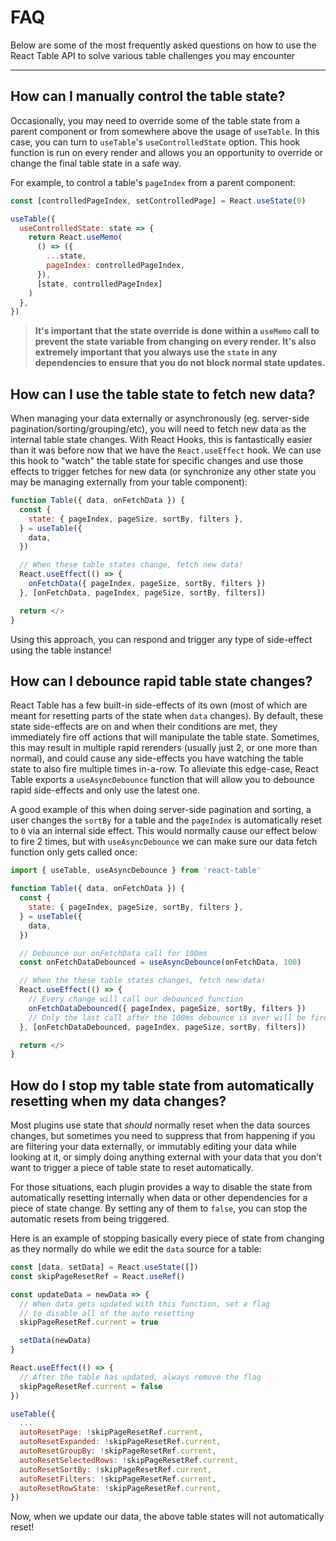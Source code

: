 # FAQ

Below are some of the most frequently asked questions on how to use the React Table API to solve various table challenges you may encounter

<hr/>

## How can I manually control the table state?

Occasionally, you may need to override some of the table state from a parent component or from somewhere above the usage of `useTable`. In this case, you can turn to `useTable`'s `useControlledState` option. This hook function is run on every render and allows you an opportunity to override or change the final table state in a safe way.

For example, to control a table's `pageIndex` from a parent component:

```js
const [controlledPageIndex, setControlledPage] = React.useState(0)

useTable({
  useControlledState: state => {
    return React.useMemo(
      () => ({
        ...state,
        pageIndex: controlledPageIndex,
      }),
      [state, controlledPageIndex]
    )
  },
})
```

> **It's important that the state override is done within a `useMemo` call to prevent the state variable from changing on every render. It's also extremely important that you always use the `state` in any dependencies to ensure that you do not block normal state updates.**

## How can I use the table state to fetch new data?

When managing your data externally or asynchronously (eg. server-side pagination/sorting/grouping/etc), you will need to fetch new data as the internal table state changes. With React Hooks, this is fantastically easier than it was before now that we have the `React.useEffect` hook. We can use this hook to "watch" the table state for specific changes and use those effects to trigger fetches for new data (or synchronize any other state you may be managing externally from your table component):

```js
function Table({ data, onFetchData }) {
  const {
    state: { pageIndex, pageSize, sortBy, filters },
  } = useTable({
    data,
  })

  // When these table states change, fetch new data!
  React.useEffect(() => {
    onFetchData({ pageIndex, pageSize, sortBy, filters })
  }, [onFetchData, pageIndex, pageSize, sortBy, filters])

  return </>
}
```

Using this approach, you can respond and trigger any type of side-effect using the table instance!

## How can I debounce rapid table state changes?

React Table has a few built-in side-effects of its own (most of which are meant for resetting parts of the state when `data` changes). By default, these state side-effects are on and when their conditions are met, they immediately fire off actions that will manipulate the table state. Sometimes, this may result in multiple rapid rerenders (usually just 2, or one more than normal), and could cause any side-effects you have watching the table state to also fire multiple times in-a-row. To alleviate this edge-case, React Table exports a `useAsyncDebounce` function that will allow you to debounce rapid side-effects and only use the latest one.

A good example of this when doing server-side pagination and sorting, a user changes the `sortBy` for a table and the `pageIndex` is automatically reset to `0` via an internal side effect. This would normally cause our effect below to fire 2 times, but with `useAsyncDebounce` we can make sure our data fetch function only gets called once:

```js
import { useTable, useAsyncDebounce } from 'react-table'

function Table({ data, onFetchData }) {
  const {
    state: { pageIndex, pageSize, sortBy, filters },
  } = useTable({
    data,
  })

  // Debounce our onFetchData call for 100ms
  const onFetchDataDebounced = useAsyncDebounce(onFetchData, 100)

  // When the these table states changes, fetch new data!
  React.useEffect(() => {
    // Every change will call our debounced function
    onFetchDataDebounced({ pageIndex, pageSize, sortBy, filters })
    // Only the last call after the 100ms debounce is over will be fired!
  }, [onFetchDataDebounced, pageIndex, pageSize, sortBy, filters])

  return </>
}
```

## How do I stop my table state from automatically resetting when my data changes?

Most plugins use state that _should_ normally reset when the data sources changes, but sometimes you need to suppress that from happening if you are filtering your data externally, or immutably editing your data while looking at it, or simply doing anything external with your data that you don't want to trigger a piece of table state to reset automatically.

For those situations, each plugin provides a way to disable the state from automatically resetting internally when data or other dependencies for a piece of state change. By setting any of them to `false`, you can stop the automatic resets from being triggered.

Here is an example of stopping basically every piece of state from changing as they normally do while we edit the `data` source for a table:

```js
const [data, setData] = React.useState([])
const skipPageResetRef = React.useRef()

const updateData = newData => {
  // When data gets updated with this function, set a flag
  // to disable all of the auto resetting
  skipPageResetRef.current = true

  setData(newData)
}

React.useEffect(() => {
  // After the table has updated, always remove the flag
  skipPageResetRef.current = false
})

useTable({
  ...
  autoResetPage: !skipPageResetRef.current,
  autoResetExpanded: !skipPageResetRef.current,
  autoResetGroupBy: !skipPageResetRef.current,
  autoResetSelectedRows: !skipPageResetRef.current,
  autoResetSortBy: !skipPageResetRef.current,
  autoResetFilters: !skipPageResetRef.current,
  autoResetRowState: !skipPageResetRef.current,
})
```

Now, when we update our data, the above table states will not automatically reset!
